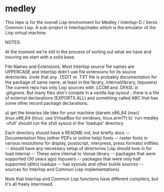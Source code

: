 # medley 
This repo is for the overall Lisp environment for Medley / Interlisp-D / Xerox Common Lisp.
A sub-project is Interlisp/maiko which is the emulator of the Lisp virtual machine. 

NOTES:

At the moment we're still in the process of sorting out what we have and insuring we start with a solid base.

File Names and Extensions: Most Interlisp source file names are UPPERCASE and Interlisp didn't use file extensions for its source directories.
(note that any .TEDIT or .TXT file is probably documentation for the package of same name, at least in the library, internal/library, lispusers)
The current repo has only Lisp sources with .LCOM and .DFASL in .gitignore. But many files don't compile in a vanilla lisp.sysout ;
there is a file of external declarations (EXPORTS.ALL) and something called ABC that has some other record package declarations.




a) get the binaries lde ldex for your machine (darwin.x86_64 (mac) linux.x86_64 (linux, use VirtualBox for windows, linux.arm??)
b) 'run-medley -xfull' should run the xfull sysout in the 'loadups' directory

Each directory should have a README.md, but briefly
docs -- Documentation files (either PDFs or online help)
fonts -- raster fonts in various resolutions for display, postscript, interpress, press formats)
initfiles -- should have any necessary setup of directories Lisp should look in for load
internal -- These _were_ internal to Venue
library  -- packages that were supported (30 years ago)
lispusers -- packages that were only half supported (ditto)
loadups   -- has sysouts and other builds
sources   -- sources for Interlisp and Common Lisp implementations)

Note that Interlisp and Common Lisp functions have different compilers, but it's all freely intermixed.


